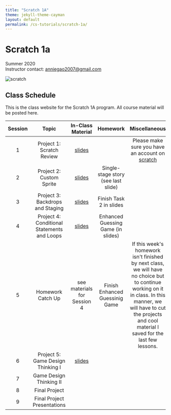 ```yaml
---
title: "Scratch 1A"
theme: jekyll-theme-cayman
layout: default
permalink: /cs-tutorials/scratch-1a/
---
```


# Scratch 1a

Summer 2020  
Instructor contact: anniegao2007@gmail.com

![scratch](https://images.squarespace-cdn.com/content/v1/59371b611e5b6cbaaa211ff9/1527791173130-KCQZU6G7NB20K4UBCLX4/ke17ZwdGBToddI8pDm48kKSDVuAPrHKRkrADOUWKIBFZw-zPPgdn4jUwVcJE1ZvWQUxwkmyExglNqGp0IvTJZamWLI2zvYWH8K3-s_4yszcp2ryTI0HqTOaaUohrI8PIxjnc1DkxrOcGd5VMooSjQcLMerRA6Kw82eiRHVey0pQ/Scratch+Cat+with+Backpack)

## Class Schedule
This is the class website for the Scratch 1A program. All course material will be posted here.

| Session | Topic | In-Class Material | Homework | Miscellaneous |
| :---: | :---: | :---: | :---: | :---: |
| 1 | Project 1: Scratch Review | [slides](https://docs.google.com/presentation/d/1aWYhTFjxLBb-bqh9EjmylwzgbFIhK1ai2rqVmjuoGM8/edit?ts=5f233ebf#slide=id.g8d0e437b7b_0_54) | | Please make sure you have an account on [scratch](https://www.scratch.mit.edu)
| 2 | Project 2: Custom Sprite | [slides](https://docs.google.com/presentation/d/122m9KFHh_WUh0klYASuyGR-gCGR52gzLdDVb6OhfqRI/edit#slide=id.g8ef1ac43c6_0_5) | Single-stage story (see last slide) | |
| 3 | Project 3: Backdrops and Staging | [slides](https://docs.google.com/presentation/d/1Q4CI05oS2xnzlQY0LDKm7RjSypI4h4lyETLg3D5E80w/edit?ts=5f35c2f1#slide=id.g90828a930e_0_5) | Finish Task 2 in slides | |
| 4 | Project 4: Conditional Statements and Loops | [slides](https://docs.google.com/presentation/d/1Gu6p3BgUle27Ujcts90JmLZIQfot_DQFsFebY7QTycE/edit#slide=id.g9231c1c6a3_0_47) | Enhanced Guessing Game (in slides) | |
| 5 | Homework Catch Up | see materials for Session 4 | Finish Enhanced Guessinig Game | If this week's homework isn't finished by next class, we will have no choice but to continue working on it in class. In this manner, we will have to cut the projects and cool material I saved for the last few lessons. |
| 6 | Project 5: Game Design Thinking I | [slides](https://docs.google.com/presentation/d/1gWMv_agmkdkgLOby2lEgK1hxFDvIMPbKXm2st8wYURo/edit#slide=id.g90917889e1_0_5) | | |
| 7 | Game Design Thinking II |
| 8 | Final Project |
| 9 | Final Project Presentations |